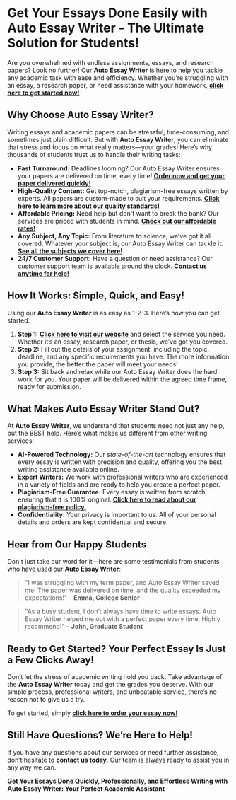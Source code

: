 <h1>Get Your Essays Done Easily with Auto Essay Writer - The Ultimate Solution for Students!</h1>

<p>Are you overwhelmed with endless assignments, essays, and research papers? Look no further! Our <strong>Auto Essay Writer</strong> is here to help you tackle any academic task with ease and efficiency. Whether you're struggling with an essay, a research paper, or need assistance with your homework, <a href="https://tinyurl.com/topessay?keyword=auto+essay+writer"><strong>click here to get started now!</strong></a></p>

<h2>Why Choose Auto Essay Writer?</h2>

<p>Writing essays and academic papers can be stressful, time-consuming, and sometimes just plain difficult. But with <strong>Auto Essay Writer</strong>, you can eliminate that stress and focus on what really matters—your grades! Here’s why thousands of students trust us to handle their writing tasks:</p>

<ul>
    <li><strong>Fast Turnaround:</strong> Deadlines looming? Our Auto Essay Writer ensures your papers are delivered on time, every time! <a href="https://tinyurl.com/topessay?keyword=auto+essay+writer"><strong>Order now and get your paper delivered quickly!</strong></a></li>
    <li><strong>High-Quality Content:</strong> Get top-notch, plagiarism-free essays written by experts. All papers are custom-made to suit your requirements. <a href="https://tinyurl.com/topessay?keyword=auto+essay+writer"><strong>Click here to learn more about our quality standards!</strong></a></li>
    <li><strong>Affordable Pricing:</strong> Need help but don't want to break the bank? Our services are priced with students in mind. <a href="https://tinyurl.com/topessay?keyword=auto+essay+writer"><strong>Check out our affordable rates!</strong></a></li>
    <li><strong>Any Subject, Any Topic:</strong> From literature to science, we’ve got it all covered. Whatever your subject is, our Auto Essay Writer can tackle it. <a href="https://tinyurl.com/topessay?keyword=auto+essay+writer"><strong>See all the subjects we cover here!</strong></a></li>
    <li><strong>24/7 Customer Support:</strong> Have a question or need assistance? Our customer support team is available around the clock. <a href="https://tinyurl.com/topessay?keyword=auto+essay+writer"><strong>Contact us anytime for help!</strong></a></li>
</ul>

<h2>How It Works: Simple, Quick, and Easy!</h2>

<p>Using our <strong>Auto Essay Writer</strong> is as easy as 1-2-3. Here’s how you can get started:</p>

<ol>
    <li><strong>Step 1:</strong> <a href="https://tinyurl.com/topessay?keyword=auto+essay+writer"><strong>Click here to visit our website</strong></a> and select the service you need. Whether it’s an essay, research paper, or thesis, we’ve got you covered.</li>
    <li><strong>Step 2:</strong> Fill out the details of your assignment, including the topic, deadline, and any specific requirements you have. The more information you provide, the better the paper will meet your needs!</li>
    <li><strong>Step 3:</strong> Sit back and relax while our Auto Essay Writer does the hard work for you. Your paper will be delivered within the agreed time frame, ready for submission.</li>
</ol>

<h2>What Makes Auto Essay Writer Stand Out?</h2>

<p>At <strong>Auto Essay Writer</strong>, we understand that students need not just any help, but the BEST help. Here’s what makes us different from other writing services:</p>

<ul>
    <li><strong>AI-Powered Technology:</strong> Our <em>state-of-the-art</em> technology ensures that every essay is written with precision and quality, offering you the best writing assistance available online.</li>
    <li><strong>Expert Writers:</strong> We work with professional writers who are experienced in a variety of fields and are ready to help you create a perfect paper.</li>
    <li><strong>Plagiarism-Free Guarantee:</strong> Every essay is written from scratch, ensuring that it is 100% original. <a href="https://tinyurl.com/topessay?keyword=auto+essay+writer"><strong>Click here to read about our plagiarism-free policy.</strong></a></li>
    <li><strong>Confidentiality:</strong> Your privacy is important to us. All of your personal details and orders are kept confidential and secure.</li>
</ul>

<h2>Hear from Our Happy Students</h2>

<p>Don't just take our word for it—here are some testimonials from students who have used our <strong>Auto Essay Writer</strong>:</p>

<blockquote>
    <p>"I was struggling with my term paper, and Auto Essay Writer saved me! The paper was delivered on time, and the quality exceeded my expectations!" – <strong>Emma, College Senior</strong></p>
</blockquote>

<blockquote>
    <p>"As a busy student, I don’t always have time to write essays. Auto Essay Writer helped me out with a perfect paper every time. Highly recommend!" – <strong>John, Graduate Student</strong></p>
</blockquote>

<h2>Ready to Get Started? Your Perfect Essay Is Just a Few Clicks Away!</h2>

<p>Don’t let the stress of academic writing hold you back. Take advantage of the <strong>Auto Essay Writer</strong> today and get the grades you deserve. With our simple process, professional writers, and unbeatable service, there’s no reason not to give us a try.</p>

<p>To get started, simply <a href="https://tinyurl.com/topessay?keyword=auto+essay+writer"><strong>click here to order your essay now!</strong></a></p>

<h2>Still Have Questions? We’re Here to Help!</h2>

<p>If you have any questions about our services or need further assistance, don’t hesitate to <a href="https://tinyurl.com/topessay?keyword=auto+essay+writer"><strong>contact us today</strong></a>. Our team is always ready to assist you in any way we can.</p>

<p><strong>Get Your Essays Done Quickly, Professionally, and
Effortless Writing with Auto Essay Writer: Your Perfect Academic Assistant
